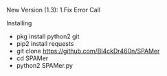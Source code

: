New Version (1.3):
1.Fix Error Call

Installing
- pkg install python2 git
- pip2 install requests
- git clone https://github.com/Bl4ckDr460n/SPAMer
- cd SPAMer
- python2 SPAMer.py
